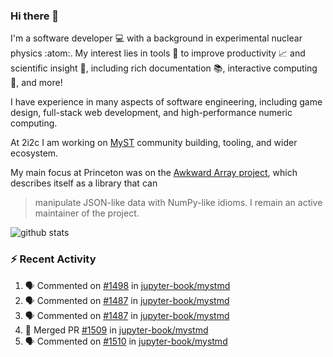 ### Hi there 👋 

I'm a software developer 💻 with a background in experimental nuclear physics :atom:. My interest lies in tools :wrench: to improve productivity :chart_with_upwards_trend: and scientific insight :telescope:, including rich documentation 📚, interactive computing 🧮, and more! 

I have experience in many aspects of software engineering, including game design, full-stack web development, and high-performance numeric computing. 

At 2i2c I am working on [MyST](https://github.com/jupyter-book/mystmd) community building, tooling, and wider ecosystem. 

My main focus at Princeton was on the [Awkward Array project](awkward-array.org/), which describes itself as a library that can 
> manipulate JSON-like data with NumPy-like idioms. I remain an active maintainer of the project. 

![github stats](https://github-readme-stats.vercel.app/api?username=agoose77&show_icons=true&hide_rank=true&hide_title=true&bg_color=30,e76445,904e95&text_color=efe3ec&icon_color=efe3ec)
<!--
**agoose77/agoose77** is a ✨ _special_ ✨ repository because its `README.md` (this file) appears on your GitHub profile.

Here are some ideas to get you started:

- 🔭 I’m currently working on ...
- 🌱 I’m currently learning ...
- 👯 I’m looking to collaborate on ...
- 🤔 I’m looking for help with ...
- 💬 Ask me about ...
- 📫 How to reach me: ...
- 😄 Pronouns: ...
- ⚡ Fun fact: ...
-->

### :zap: Recent Activity

<!--START_SECTION:activity-->
1. 🗣 Commented on [#1498](https://github.com/jupyter-book/mystmd/issues/1498#issuecomment-2326837097) in [jupyter-book/mystmd](https://github.com/jupyter-book/mystmd)
2. 🗣 Commented on [#1487](https://github.com/jupyter-book/mystmd/pull/1487#issuecomment-2326266839) in [jupyter-book/mystmd](https://github.com/jupyter-book/mystmd)
3. 🗣 Commented on [#1487](https://github.com/jupyter-book/mystmd/pull/1487#issuecomment-2326159850) in [jupyter-book/mystmd](https://github.com/jupyter-book/mystmd)
4. 🎉 Merged PR [#1509](https://github.com/jupyter-book/mystmd/pull/1509) in [jupyter-book/mystmd](https://github.com/jupyter-book/mystmd)
5. 🗣 Commented on [#1510](https://github.com/jupyter-book/mystmd/pull/1510#issuecomment-2325029032) in [jupyter-book/mystmd](https://github.com/jupyter-book/mystmd)
<!--END_SECTION:activity-->
